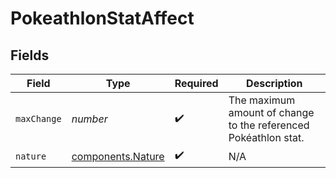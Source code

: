# PokeathlonStatAffect


## Fields

| Field                                                           | Type                                                            | Required                                                        | Description                                                     |
| --------------------------------------------------------------- | --------------------------------------------------------------- | --------------------------------------------------------------- | --------------------------------------------------------------- |
| `maxChange`                                                     | *number*                                                        | :heavy_check_mark:                                              | The maximum amount of change to the referenced Pokéathlon stat. |
| `nature`                                                        | [components.Nature](../../models/components/nature.md)          | :heavy_check_mark:                                              | N/A                                                             |